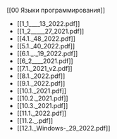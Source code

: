 [[00 Языки программирования]]

- [[1_1____13_2022.pdf]]
- [[1_2_____27_2021.pdf]]
- [[4.1._48_2022.pdf]]
- [[5.1._40_2022.pdf]]
- [[6.1._._19_2022.pdf]]
- [[6_2____2021.pdf]]
- [[7.1._2021_v2.pdf]]
- [[8.1._2022.pdf]]
- [[9.1._2022.pdf]]
- [[10.1._2021.pdf]]
- [[10.2._2021.pdf]]
- [[10.3._2021.pdf]]
- [[11.1._2022.pdf]]
- [[11.2._.pdf]]
- [[12.1._Windows-_29_2022.pdf]]